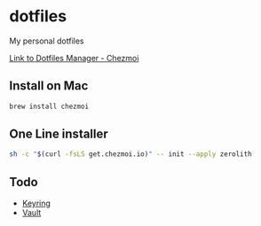 # dotfiles

My personal dotfiles

[Link to Dotfiles Manager - Chezmoi](https://www.chezmoi.io)

## Install on Mac
```bash
brew install chezmoi
```

## One Line installer
```bash 
sh -c "$(curl -fsLS get.chezmoi.io)" -- init --apply zerolith
```

## Todo
- [Keyring](https://www.chezmoi.io/user-guide/password-managers/keychain-and-windows-credentials-manager/)
- [Vault](https://www.chezmoi.io/user-guide/password-managers/vault/)
